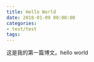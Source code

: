 ```yaml
---
title: Hello World
date: 2018-01-09 00:00:00
categories:
- test/test
tags:
---
```


这是我的第一篇博文。hello world